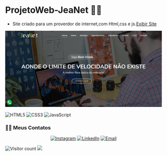 # ProjetoWeb-JeaNet 👨‍💻
- Site criado para um proverdor de internet,com Html,css e js.[Exibir Site](https://hopeful-bassi-227ff0.netlify.app/index.html)




![JeaNet](https://github.com/italo-rodrigues1/ProjetoWeb-JeaNet/blob/master/2.png)

![HTML5](https://img.shields.io/badge/-HTML5-%23E44D27?style=flat-square&logo=html5&logoColor=ffffff)
![CSS3](https://img.shields.io/badge/-CSS3-%231572B6?style=flat-square&logo=css3)
![JavaScript](https://img.shields.io/badge/-JavaScript-%23F7DF1C?style=flat-square&logo=javascript&logoColor=000000&labelColor=%23F7DF1C&color=%23FFCE5A)










<h3> 🤝🏻 Meus Contatos </h3>

<p align="center">
<a href="https://www.instagram.com/italorodrigues_1/"><img alt="Instagram" src="https://img.shields.io/badge/Instagram-italorodrigues_1-black?style=flat-square&logo=instagram"></a>
<a href="//www.linkedin.com/in/italo-adriano-97971619a/" target="_blank"><img alt="LinkedIn" src="https://img.shields.io/badge/LinkedIn-@italoadriano-blue?style=flat&logo=linkedin"></a>
<a href="italosport110@hotmail.com"><img alt="Email" src="https://img.shields.io/badge/Email-italosport110@hotmail.com-blue?style=flat&logo=gmail"></a>

</p>

![Visitor count](https://visitor-badge.laobi.icu/badge?page_id=italo-rodrigues1.italo-rodrigues1) <img src="https://media.giphy.com/media/dxn6fRlTIShoeBr69N/giphy.gif" width="30" >
